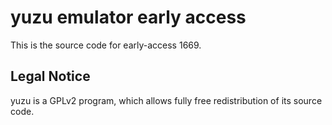 yuzu emulator early access
=============

This is the source code for early-access 1669.

## Legal Notice

yuzu is a GPLv2 program, which allows fully free redistribution of its source code.